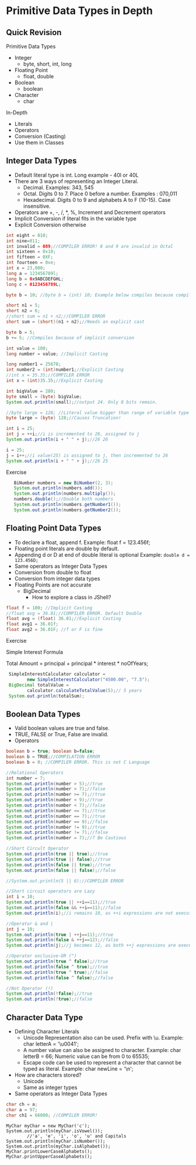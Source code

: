 # Primitive Data Types in Depth

## Quick Revision

Primitive Data Types
- Integer
  - byte, short, int, long
- Floating Point 
  - float, double
- Boolean 
  - boolean
- Character
  - char

In-Depth
- Literals
- Operators
- Conversion (Casting)
- Use them in Classes

## Integer Data Types
- Default literal type is int. Long example - 40l or 40L
- There are 3 ways of representing an Integer Literal. 
  - Decimal. Examples: 343, 545
  - Octal. Digits 0 to 7. Place 0 before a number. Examples : 070,011
  - Hexadecimal. Digits 0 to 9 and alphabets A to F (10-15). Case insensitive.
- Operators are +, -, /, *, %, Increment and Decrement operators
- Implicit Conversion if literal fits in the variable type
- Explicit Conversion otherwise

```java
int eight = 010; 
int nine=011;  
int invalid = 089;//COMPILER ERROR! 8 and 9 are invalid in Octal
int sixteen = 0x10; 
int fifteen = 0XF; 
int fourteen = 0xe;
int x = 23,000;
long a = 123456789l; 
long b = 0x9ABCDEFGHL; 
long c = 0123456789L;

byte b = 10; //byte b = (int) 10; Example below compiles because compiler introduces an implicit cast.

short n1 = 5;
short n2 = 6;
//short sum = n1 + n2;//COMPILER ERROR
short sum = (short)(n1 + n2);//Needs an explicit cast

byte b = 5;
b += 5; //Compiles because of implicit conversion

int value = 100;
long number = value; //Implicit Casting

long number1 = 25678;
int number2 = (int)number1;//Explicit Casting
//int x = 35.35;//COMPILER ERROR
int x = (int)35.35;//Explicit Casting

int bigValue = 280;
byte small = (byte) bigValue;
System.out.println(small);//output 24. Only 8 bits remain.

//byte large = 128; //Literal value bigger than range of variable type causes compilation error
byte large = (byte) 128;//Causes Truncation!

int i = 25;
int j = ++i;//i is incremented to 26, assigned to j
System.out.println(i + " " + j);//26 26

i = 25;
j = i++;//i value(25) is assigned to j, then incremented to 26
System.out.println(i + " " + j);//26 25

```

Exercise
```java
   BiNumber numbers = new BiNumber(2, 3);
   System.out.println(numbers.add());
   System.out.println(numbers.multiply());
   numbers.double();//Double both numbers 
   System.out.println(numbers.getNumber1());
   System.out.println(numbers.getNumber2());
```

## Floating Point Data Types

- To declare a float, append f. Example: float f = 123.456f;
- Floating point literals are double by default.
- Appending d or D at end of double literal is optional Example: ```double d = 123.456D;```
- Same operators as Integer Data Types
- Conversion from double to float 
- Conversion from integer data types
- Floating Points are not accurate
  - BigDecimal
    - How to explore a class in JShell?

```java
float f = 100; //Implicit Casting 
//float avg = 36.01;//COMPILER ERROR. Default Double
float avg = (float) 36.01;//Explicit Casting
float avg1 = 36.01f;
float avg2 = 36.01F; //f or F is fine

```

Exercise

Simple Interest Formula 

Total Amount = principal + principal * interest * noOfYears;

```java
 SimpleInterestCalculator calculator = 
        new SimpleInterestCalculator("4500.00", "7.5");
 BigDecimal totalValue = 
        calculator.calculateTotalValue(5);// 5 years
 System.out.println(totalSum);
```

## Boolean Data Types
- Valid boolean values are true and false. 
- TRUE, FALSE or True, False are invalid.
- Operators


```java
boolean b = true; boolean b=false;
boolean b = TRUE;//COMPILATION ERROR
boolean b = 0; //COMPILER ERROR. This is not C Language

//Relational Operators
int number = 7;
System.out.println(number > 5);//true
System.out.println(number > 7);//false
System.out.println(number >= 7);//true
System.out.println(number < 9);//true
System.out.println(number < 7);//false
System.out.println(number <= 7);//true
System.out.println(number == 7);//true
System.out.println(number == 9);//false
System.out.println(number != 9);//true
System.out.println(number != 7);//false
System.out.println(number = 7);//7 Be Cautious

//Short Circult Operator
System.out.println(true || true);//true
System.out.println(true || false);//true
System.out.println(false || true);//true
System.out.println(false || false);//false

//System.out.println(5 || 6);//COMPILER ERROR

//Short circuit operators are Lazy 
int i = 10;
System.out.println(true || ++i==11);//true
System.out.println(false && ++i==11);//false
System.out.println(i);//i remains 10, as ++i expressions are not executed.

//Operator & and |
int j = 10;
System.out.println(true | ++j==11);//true
System.out.println(false & ++j==12);//false
System.out.println(j);//j becomes 12, as both ++j expressions are executed

//Operator exclusive-OR (^)
System.out.println(true ^ false);//true
System.out.println(false ^ true);//true
System.out.println(true ^ true);//false
System.out.println(false ^ false);//false

//Not Operator (!)
System.out.println(!false);//true
System.out.println(!true);//false


```
## Character Data Type
- Defining Character Literals
  - Unicode Representation also can be used. Prefix with \u. Example: char letterA = '\u0041';
  - A number value can also be assigned to character. Example: char letterB = 66; Numeric value can be from 0 to 65535;
  - Escape code can be used to represent a character that cannot be typed as literal. Example: char newLine = '\n';
- How are characters stored? 
  - Unicode
  - Same as integer types
- Same operators as Integer Data Types

```java
char ch = a;
char a = 97;
char ch1 = 66000; //COMPILER ERROR!
```


```
MyChar myChar = new MyChar('c');
System.out.println(myChar.isVowel());
        //'a', 'e', 'i', 'o', 'u' and Capitals
System.out.println(myChar.isNumber());
System.out.println(myChar.isAlphabet());
MyChar.printLowerCaseAlphabets();
MyChar.printUpperCaseAlphabets();
```